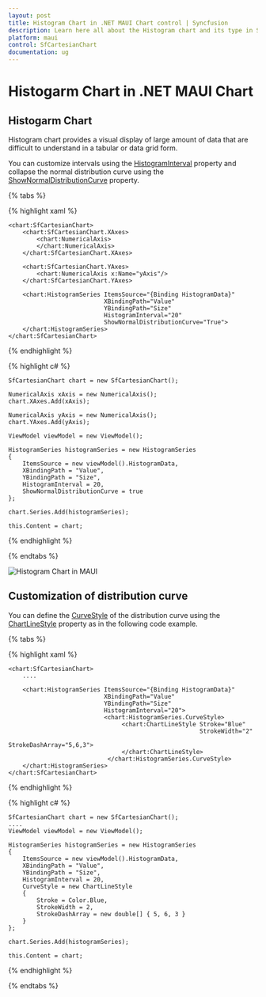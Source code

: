 ```yaml
---
layout: post
title: Histogram Chart in .NET MAUI Chart control | Syncfusion
description: Learn here all about the Histogram chart and its type in Syncfusion .NET MAUI Chart (SfCartesianChart) control. 
platform: maui
control: SfCartesianChart
documentation: ug
---
```


# Histogarm Chart in .NET MAUI Chart

## Histogarm Chart

Histogram chart provides a visual display of large amount of data that are difficult to understand in a tabular or data grid form.

You can customize intervals using the [HistogramInterval]() property and collapse the normal distribution curve using the [ShowNormalDistributionCurve]() property. 


{% tabs %}

{% highlight xaml %}

    <chart:SfCartesianChart>
        <chart:SfCartesianChart.XAxes>
            <chart:NumericalAxis>
            </chart:NumericalAxis>
        </chart:SfCartesianChart.XAxes>

        <chart:SfCartesianChart.YAxes>
            <chart:NumericalAxis x:Name="yAxis"/>
        </chart:SfCartesianChart.YAxes>

        <chart:HistogramSeries ItemsSource="{Binding HistogramData}" 
                               XBindingPath="Value" 
                               YBindingPath="Size"
                               HistogramInterval="20" 
                               ShowNormalDistributionCurve="True">
        </chart:HistogramSeries>
    </chart:SfCartesianChart>


{% endhighlight %}

{% highlight c# %}

    SfCartesianChart chart = new SfCartesianChart();

    NumericalAxis xAxis = new NumericalAxis();
    chart.XAxes.Add(xAxis);

    NumericalAxis yAxis = new NumericalAxis();
    chart.YAxes.Add(yAxis);

    ViewModel viewModel = new ViewModel();

    HistogramSeries histogramSeries = new HistogramSeries
    {
        ItemsSource = new viewModel().HistogramData, 
        XBindingPath = "Value",
        YBindingPath = "Size",
        HistogramInterval = 20,
        ShowNormalDistributionCurve = true
    };

    chart.Series.Add(histogramSeries);

    this.Content = chart;

{% endhighlight %}

{% endtabs %}

![Histogram Chart in MAUI]()

## Customization of distribution curve

You can define the [CurveStyle]() of the distribution curve using the [ChartLineStyle]() property as in the following code example.


{% tabs %}

{% highlight xaml %}

    <chart:SfCartesianChart>
        ....

        <chart:HistogramSeries ItemsSource="{Binding HistogramData}" 
                               XBindingPath="Value" 
                               YBindingPath="Size"
                               HistogramInterval="20">
                               <chart:HistogramSeries.CurveStyle>
                                    <chart:ChartLineStyle Stroke="Blue"
                                                          StrokeWidth="2"
                                                          StrokeDashArray="5,6,3">
                                    </chart:ChartLineStyle>
                                </chart:HistogramSeries.CurveStyle>
        </chart:HistogramSeries>
    </chart:SfCartesianChart>


{% endhighlight %}

{% highlight c# %}

    SfCartesianChart chart = new SfCartesianChart();
    ....
    ViewModel viewModel = new ViewModel();

    HistogramSeries histogramSeries = new HistogramSeries
    {
        ItemsSource = new viewModel().HistogramData, 
        XBindingPath = "Value",
        YBindingPath = "Size",
        HistogramInterval = 20,
        CurveStyle = new ChartLineStyle
        {
            Stroke = Color.Blue,
            StrokeWidth = 2,
            StrokeDashArray = new double[] { 5, 6, 3 }
        }
    };

    chart.Series.Add(histogramSeries);

    this.Content = chart;

{% endhighlight %}

{% endtabs %}


